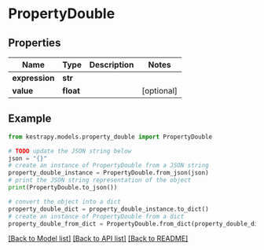 # PropertyDouble


## Properties

Name | Type | Description | Notes
------------ | ------------- | ------------- | -------------
**expression** | **str** |  | 
**value** | **float** |  | [optional] 

## Example

```python
from kestrapy.models.property_double import PropertyDouble

# TODO update the JSON string below
json = "{}"
# create an instance of PropertyDouble from a JSON string
property_double_instance = PropertyDouble.from_json(json)
# print the JSON string representation of the object
print(PropertyDouble.to_json())

# convert the object into a dict
property_double_dict = property_double_instance.to_dict()
# create an instance of PropertyDouble from a dict
property_double_from_dict = PropertyDouble.from_dict(property_double_dict)
```
[[Back to Model list]](../README.md#documentation-for-models) [[Back to API list]](../README.md#documentation-for-api-endpoints) [[Back to README]](../README.md)


